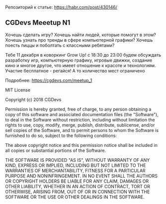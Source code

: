 Репозиторий к статье: https://habr.com/post/430146/

## CGDevs Meeetup N1
Хочешь сделать игру? Хочешь найти людей, которые помогут в этом? Хочешь узнать про тренды в сфере компьютерной графики? Хочешь поесть пиццы и поболтать с классными ребятами?

Тебе 11 декабря в коворкинг Grow Up! c 18:30 до 23:00 будем обсуждать разработку игр, компьютерную графику, игровые движки, создание кино и многое другое, что имеет отношение к красоте и технологиям. Участие бесплатное - регайся! А то количество мест ограничено

Подробнее: https://cgdevs.com/meetup_1

MIT License

Copyright (c) 2018 CGDevs

Permission is hereby granted, free of charge, to any person obtaining a copy of this software and associated documentation files (the "Software"), to deal in the Software without restriction, including without limitation the rights to use, copy, modify, merge, publish, distribute, sublicense, and/or sell copies of the Software, and to permit persons to whom the Software is furnished to do so, subject to the following conditions:

The above copyright notice and this permission notice shall be included in all copies or substantial portions of the Software.

THE SOFTWARE IS PROVIDED "AS IS", WITHOUT WARRANTY OF ANY KIND, EXPRESS OR IMPLIED, INCLUDING BUT NOT LIMITED TO THE WARRANTIES OF MERCHANTABILITY, FITNESS FOR A PARTICULAR PURPOSE AND NONINFRINGEMENT. IN NO EVENT SHALL THE AUTHORS OR COPYRIGHT HOLDERS BE LIABLE FOR ANY CLAIM, DAMAGES OR OTHER LIABILITY, WHETHER IN AN ACTION OF CONTRACT, TORT OR OTHERWISE, ARISING FROM, OUT OF OR IN CONNECTION WITH THE SOFTWARE OR THE USE OR OTHER DEALINGS IN THE SOFTWARE.
